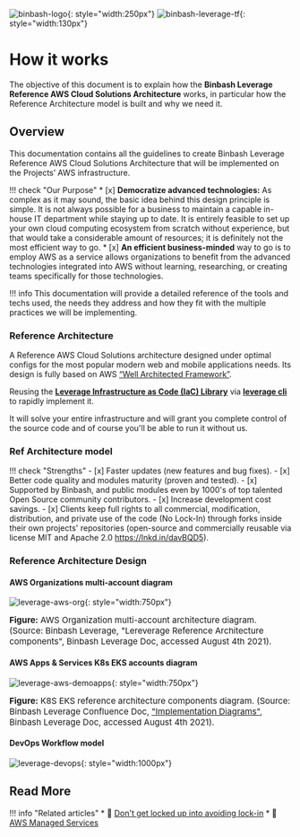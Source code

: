 ![binbash-logo](../assets/images/logos/binbash.png "Binbash"){: style="width:250px"}
![binbash-leverage-tf](../assets/images/logos/binbash-leverage-terraform.png#right "Leverage"){: style="width:130px"}

# How it works

The objective of this document is to explain how the **Binbash Leverage Reference AWS Cloud Solutions Architecture**
works, in particular how the Reference Architecture model is built and why we need it.

## Overview

This documentation contains all the guidelines to create Binbash 
Leverage Reference AWS Cloud Solutions Architecture that will be implemented on the 
Projects’ AWS infrastructure.

!!! check "Our Purpose"
    * [x] **Democratize advanced technologies:** As complex as it may sound, the basic idea behind this design principle is 
    simple. It is not always possible for a business to maintain a capable in-house IT department while staying up to
    date. It is entirely feasible to set up your own cloud computing ecosystem from scratch without experience, but that
    would take a considerable amount of resources; it is definitely not the most efficient way to go. 
    * [x] **An efficient business-minded** way to go is to employ AWS as a service allows organizations to benefit from
    the advanced technologies integrated into AWS without learning, researching, or creating teams specifically for
    those technologies.

!!! info
    This documentation will provide a detailed reference of the tools and techs used, 
    the needs they address and how they fit with the multiple practices we will be implementing.

### Reference Architecture 

A Reference AWS Cloud Solutions architecture designed under optimal configs for the most
popular modern web and mobile applications needs. 
Its design is fully based on AWS [“Well Architected Framework”](../work-with-us/support.md).

Reusing the [**Leverage Infrastructure as Code (IaC) Library**](./code-library/code-library.md) via 
[**leverage cli**](https://github.com/binbashar/leverage) to rapidly implement it. 

It will solve your entire infrastructure and will grant you complete control of the source 
code and of course you'll be able to run it without us. 

### Ref Architecture model
!!! check "Strengths"
    - [x] Faster updates (new features and bug fixes).
    - [x] Better code quality and modules maturity (proven and tested).
    - [x] Supported by Binbash, and public modules even by 1000's of top talented Open Source community 
        contributors.
    - [x] Increase development cost savings.
    - [x] Clients keep full rights to all commercial, modification, distribution, and private use of the code 
        (No Lock-In) through forks inside their own projects' repositories (open-source and commercially reusable via license MIT and Apache 2.0 https://lnkd.in/davBQD5).

### Reference Architecture Design

#### AWS Organizations multi-account diagram
![leverage-aws-org](../assets/images/diagrams/aws-organizations.png "Leverage"){: style="width:750px"}
<figcaption style="font-size:15px">
<b>Figure:</b> AWS Organization multi-account architecture diagram.
(Source: Binbash Leverage,
"Lereverage Reference Architecture components",
Binbash Leverage Doc, accessed August 4th 2021).
</figcaption>

#### AWS Apps & Services K8s EKS accounts diagram
![leverage-aws-demoapps](../assets/images/diagrams/aws-k8s-eks-demoapps-components.png "Leverage"){: style="width:750px"}
<figcaption style="font-size:15px">
<b>Figure:</b> K8S EKS reference architecture components diagram.
(Source: Binbash Leverage Confluence Doc, 
<a href="https://binbash.atlassian.net/wiki/external/2001403925/ZjY5ZGU3NDYyODNhNDQzYTkxZDdkYTliNzczODRkY2M?atlOrigin=eyJpIjoiYjNmMzYwMTg2YmMyNDc3ODg4YTAwNDM5MjBiYWQ5ZGUiLCJwIjoiYyJ9">
"Implementation Diagrams"</a>,
Binbash Leverage Doc, accessed August 4th 2021).
</figcaption>

#### DevOps Workflow model

![leverage-devops](../assets/images/diagrams/ref-architecture-devops.png "DevOps"){: style="width:1000px"}

## Read More

!!! info "Related articles"
    * :ledger: [Don't get locked up into avoiding lock-in](https://martinfowler.com/articles/oss-lockin.html)
    * :ledger: [AWS Managed Services](https://aws.amazon.com/managed-services/)